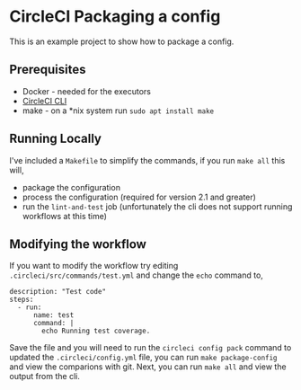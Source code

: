 # CircleCI Packaging a config

This is an example project to show how to package a config.

## Prerequisites

* Docker - needed for the executors
* [CircleCI CLI](https://circleci.com/docs/local-cli/)
* make - on a *nix system run `sudo apt install make`

## Running Locally

I've included a `Makefile` to simplify the commands, if you run `make all` this will,

* package the configuration
* process the configuration (required for version 2.1 and greater)
* run the `lint-and-test` job (unfortunately the cli does not support running workflows at this time)

## Modifying the workflow

If you want to modify the workflow try editing `.circleci/src/commands/test.yml` and change the `echo` command to,

```
description: "Test code"
steps:
  - run:
      name: test
      command: |
        echo Running test coverage.
```

Save the file and you will need to run the `circleci config pack` command to updated the `.circleci/config.yml` file, you can run `make package-config` and view the comparions with git.  Next, you can run `make all` and view the output from the cli.